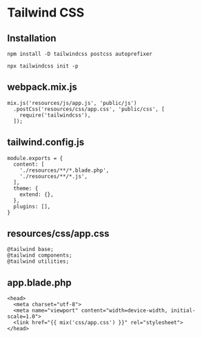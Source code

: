 # Tailwind CSS

## Installation

```
npm install -D tailwindcss postcss autoprefixer

npx tailwindcss init -p
```

## webpack.mix.js

```
mix.js('resources/js/app.js', 'public/js')
  .postCss('resources/css/app.css', 'public/css', [
    require('tailwindcss'),
  ]);
```

## tailwind.config.js

```
module.exports = {
  content: [
    './resources/**/*.blade.php',
    './resources/**/*.js',
  ],
  theme: {
    extend: {},
  },
  plugins: [],
}
```

## resources/css/app.css

```
@tailwind base;
@tailwind components;
@tailwind utilities;
```

## app.blade.php

```
<head>
  <meta charset="utf-8">
  <meta name="viewport" content="width=device-width, initial-scale=1.0">
  <link href="{{ mix('css/app.css') }}" rel="stylesheet">
</head>
```

